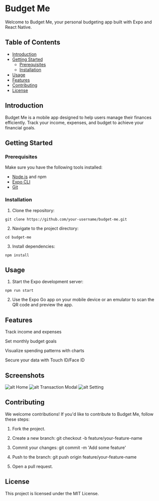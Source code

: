 # Budget Me

Welcome to Budget Me, your personal budgeting app built with Expo and React Native.

## Table of Contents

- [Introduction](#introduction)
- [Getting Started](#getting-started)
  - [Prerequisites](#prerequisites)
  - [Installation](#installation)
- [Usage](#usage)
- [Features](#features)
- [Contributing](#contributing)
- [License](#license)

## Introduction

Budget Me is a mobile app designed to help users manage their finances efficiently. Track your income, expenses, and budget to achieve your financial goals.

## Getting Started

### Prerequisites

Make sure you have the following tools installed:

- [Node.js](https://nodejs.org/) and npm
- [Expo CLI](https://docs.expo.dev/get-started/installation/)
- [Git](https://git-scm.com/)

### Installation

1. Clone the repository:
```
git clone https://github.com/your-username/budget-me.git
```

2. Navigate to the project directory:
```
cd budget-me
```

3. Install dependencies:   
```
npm install
```
 
## Usage

1. Start the Expo development server:
```
npm run start
```

2. Use the Expo Go app on your mobile device or an emulator to scan the QR code and preview the app.

## Features

Track income and expenses

Set monthly budget goals

Visualize spending patterns with charts

Secure your data with Touch ID/Face ID

## Screenshots

![alt Home](/assets/screenshot/Simulator-Screenshot-iPhone-15-Home)
![alt Transaction Modal](/assets/screenshot/Simulator-Screenshot-iPhone-15-transaction-modal)
![alt Setting](/assets/screenshot/Simulator-Screenshot-iPhone-15-setting)

## Contributing

We welcome contributions! If you'd like to contribute to Budget Me, follow these steps:

1. Fork the project.

2. Create a new branch: git checkout -b feature/your-feature-name

3. Commit your changes: git commit -m 'Add some feature'

4. Push to the branch: git push origin feature/your-feature-name

5. Open a pull request.

## License

This project is licensed under the MIT License.
